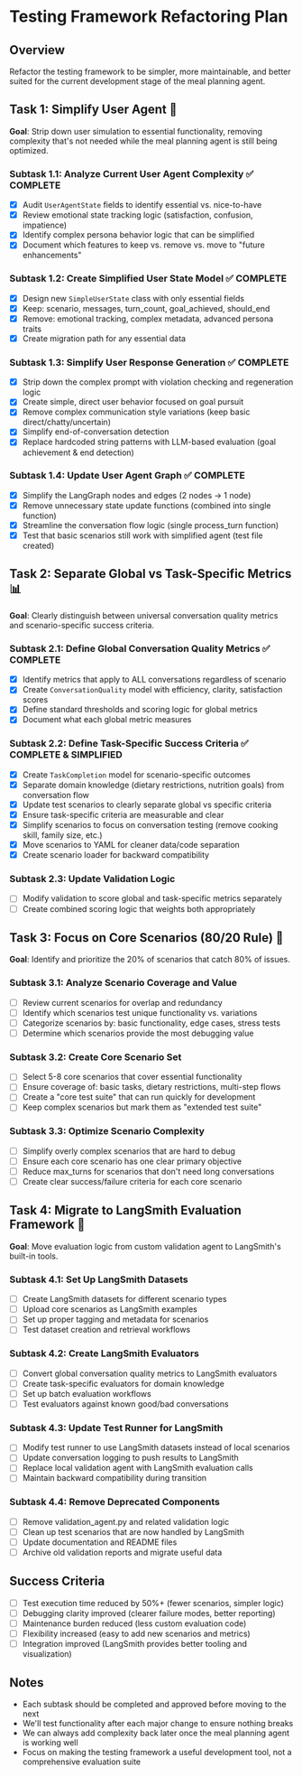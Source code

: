 # Testing Framework Refactoring Plan

## Overview
Refactor the testing framework to be simpler, more maintainable, and better suited for the current development stage of the meal planning agent.

## Task 1: Simplify User Agent 🎯
**Goal**: Strip down user simulation to essential functionality, removing complexity that's not needed while the meal planning agent is still being optimized.

### Subtask 1.1: Analyze Current User Agent Complexity ✅ COMPLETE
- [x] Audit `UserAgentState` fields to identify essential vs. nice-to-have
- [x] Review emotional state tracking logic (satisfaction, confusion, impatience)
- [x] Identify complex persona behavior logic that can be simplified
- [x] Document which features to keep vs. remove vs. move to "future enhancements"

### Subtask 1.2: Create Simplified User State Model ✅ COMPLETE
- [x] Design new `SimpleUserState` class with only essential fields
- [x] Keep: scenario, messages, turn_count, goal_achieved, should_end
- [x] Remove: emotional tracking, complex metadata, advanced persona traits
- [x] Create migration path for any essential data

### Subtask 1.3: Simplify User Response Generation ✅ COMPLETE
- [x] Strip down the complex prompt with violation checking and regeneration logic
- [x] Create simple, direct user behavior focused on goal pursuit
- [x] Remove complex communication style variations (keep basic direct/chatty/uncertain)
- [x] Simplify end-of-conversation detection
- [x] Replace hardcoded string patterns with LLM-based evaluation (goal achievement & end detection)

### Subtask 1.4: Update User Agent Graph ✅ COMPLETE
- [x] Simplify the LangGraph nodes and edges (2 nodes → 1 node)
- [x] Remove unnecessary state update functions (combined into single function)
- [x] Streamline the conversation flow logic (single process_turn function)
- [x] Test that basic scenarios still work with simplified agent (test file created)

## Task 2: Separate Global vs Task-Specific Metrics 📊
**Goal**: Clearly distinguish between universal conversation quality metrics and scenario-specific success criteria.

### Subtask 2.1: Define Global Conversation Quality Metrics ✅ COMPLETE
- [x] Identify metrics that apply to ALL conversations regardless of scenario
- [x] Create `ConversationQuality` model with efficiency, clarity, satisfaction scores
- [x] Define standard thresholds and scoring logic for global metrics
- [x] Document what each global metric measures

### Subtask 2.2: Define Task-Specific Success Criteria ✅ COMPLETE & SIMPLIFIED
- [x] Create `TaskCompletion` model for scenario-specific outcomes
- [x] Separate domain knowledge (dietary restrictions, nutrition goals) from conversation flow
- [x] Update test scenarios to clearly separate global vs specific criteria
- [x] Ensure task-specific criteria are measurable and clear
- [x] Simplify scenarios to focus on conversation testing (remove cooking skill, family size, etc.)
- [x] Move scenarios to YAML for cleaner data/code separation
- [x] Create scenario loader for backward compatibility

### Subtask 2.3: Update Validation Logic
- [ ] Modify validation to score global and task-specific metrics separately
- [ ] Create combined scoring logic that weights both appropriately

## Task 3: Focus on Core Scenarios (80/20 Rule) 🎯
**Goal**: Identify and prioritize the 20% of scenarios that catch 80% of issues.

### Subtask 3.1: Analyze Scenario Coverage and Value
- [ ] Review current scenarios for overlap and redundancy
- [ ] Identify which scenarios test unique functionality vs. variations
- [ ] Categorize scenarios by: basic functionality, edge cases, stress tests
- [ ] Determine which scenarios provide the most debugging value

### Subtask 3.2: Create Core Scenario Set
- [ ] Select 5-8 core scenarios that cover essential functionality
- [ ] Ensure coverage of: basic tasks, dietary restrictions, multi-step flows
- [ ] Create a "core test suite" that can run quickly for development
- [ ] Keep complex scenarios but mark them as "extended test suite"

### Subtask 3.3: Optimize Scenario Complexity
- [ ] Simplify overly complex scenarios that are hard to debug
- [ ] Ensure each core scenario has one clear primary objective
- [ ] Reduce max_turns for scenarios that don't need long conversations
- [ ] Create clear success/failure criteria for each core scenario

## Task 4: Migrate to LangSmith Evaluation Framework 🔄
**Goal**: Move evaluation logic from custom validation agent to LangSmith's built-in tools.

### Subtask 4.1: Set Up LangSmith Datasets
- [ ] Create LangSmith datasets for different scenario types
- [ ] Upload core scenarios as LangSmith examples
- [ ] Set up proper tagging and metadata for scenarios
- [ ] Test dataset creation and retrieval workflows

### Subtask 4.2: Create LangSmith Evaluators
- [ ] Convert global conversation quality metrics to LangSmith evaluators
- [ ] Create task-specific evaluators for domain knowledge
- [ ] Set up batch evaluation workflows
- [ ] Test evaluators against known good/bad conversations

### Subtask 4.3: Update Test Runner for LangSmith
- [ ] Modify test runner to use LangSmith datasets instead of local scenarios
- [ ] Update conversation logging to push results to LangSmith
- [ ] Replace local validation agent with LangSmith evaluation calls
- [ ] Maintain backward compatibility during transition

### Subtask 4.4: Remove Deprecated Components
- [ ] Remove validation_agent.py and related validation logic
- [ ] Clean up test scenarios that are now handled by LangSmith
- [ ] Update documentation and README files
- [ ] Archive old validation reports and migrate useful data

## Success Criteria
- [ ] Test execution time reduced by 50%+ (fewer scenarios, simpler logic)
- [ ] Debugging clarity improved (clearer failure modes, better reporting)
- [ ] Maintenance burden reduced (less custom evaluation code)
- [ ] Flexibility increased (easy to add new scenarios and metrics)
- [ ] Integration improved (LangSmith provides better tooling and visualization)

## Notes
- Each subtask should be completed and approved before moving to the next
- We'll test functionality after each major change to ensure nothing breaks
- We can always add complexity back later once the meal planning agent is working well
- Focus on making the testing framework a useful development tool, not a comprehensive evaluation suite 